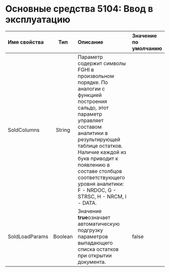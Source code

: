 # Основные средства 5104: Ввод в эксплуатацию

| **Имя свойства** | **Тип** | **Описание** | **Значение по умолчанию**  |
| :------------- |:-------------:| :-----| :-----|
| SoldColumns | String | Параметр содержит символы FGHI в произвольном порядке.  По аналогии с функцией построения сальдо, этот параметр управляет составом аналитики в результирующей таблице остатков.  Наличие каждой из букв приводит к появлению в составе столбцов соответствующего  уровня аналитики: F - NRDOC, G - STRSC, H - NRCM, I - DATA.  |  |
| SoldLoadParams | Boolean | Значение **true**означает автоматическую подгрузку параметров  выпадающего списка остатков при открытии документа. | false |

